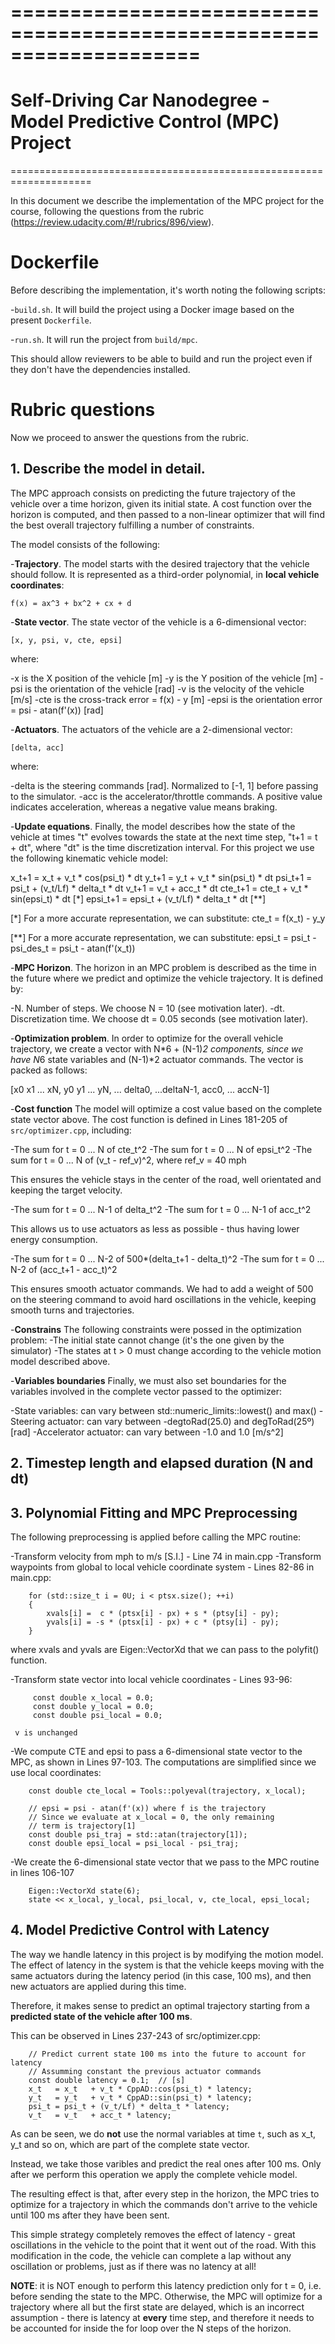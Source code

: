 ====================================================================
====================================================================
Self-Driving Car Nanodegree - Model Predictive Control (MPC) Project
====================================================================
====================================================================

In this document we describe the implementation of the MPC project for the course,
following the questions from the rubric (https://review.udacity.com/#!/rubrics/896/view).

Dockerfile
================
Before describing the implementation, it's worth noting the following scripts:

-`build.sh`. It will build the project using a Docker image based on the
present `Dockerfile`.

-`run.sh`. It will run the project from `build/mpc`.

This should allow reviewers to be able to build and run the project
even if they don't have the dependencies installed.

Rubric questions
================
Now we proceed to answer the questions from the rubric.

**1. Describe the model in detail.**
------------------------------------

The MPC approach consists on predicting the future trajectory of the vehicle
over a time horizon, given its initial state. A cost function over the horizon
is computed, and then passed to a non-linear optimizer that will find
the best overall trajectory fulfilling a number of constraints.

The model consists of the following:

-**Trajectory**. The model starts with the desired trajectory that the vehicle
should follow. It is represented as a third-order polynomial, in
**local vehicle coordinates**:

    f(x) = ax^3 + bx^2 + cx + d

-**State vector**. The state vector of the vehicle is a 6-dimensional vector:

    [x, y, psi, v, cte, epsi]

where:

  -x is the X position of the vehicle                       [m]
  -y is the Y position of the vehicle                       [m]
  -psi is the orientation of the vehicle                    [rad]
  -v is the velocity of the vehicle                         [m/s]
  -cte is the cross-track error = f(x) - y                  [m]
  -epsi is the orientation error = psi - atan(f'(x))        [rad]

-**Actuators**. The actuators of the vehicle are a 2-dimensional vector:

    [delta, acc]

where:

  -delta is the steering commands [rad]. Normalized to [-1, 1] before passing
   to the simulator.
  -acc is the accelerator/throttle commands.
   A positive value indicates acceleration, whereas a negative value means braking.

-**Update equations**. Finally, the model describes how the state of the vehicle
at times "t" evolves towards the state at the next time step, "t+1 = t + dt",
where "dt" is the time discretization interval. 
For this project we use the following kinematic vehicle model:

x_t+1 = x_t + v_t * cos(psi_t) * dt
y_t+1 = y_t + v_t * sin(psi_t) * dt
psi_t+1 = psi_t + (v_t/Lf) * delta_t * dt
v_t+1 = v_t + acc_t * dt
cte_t+1 = cte_t + v_t * sin(epsi_t) * dt             [*]
epsi_t+1 = epsi_t + (v_t/Lf) * delta_t * dt          [**]

[*] For a more accurate representation, we can substitute:
cte_t = f(x_t) - y_y

[**] For a more accurate representation, we can substitute:
epsi_t = psi_t - psi_des_t = psi_t - atan(f'(x_t))

-**MPC Horizon**. The horizon in an MPC problem is described as the time
in the future where we predict and optimize the vehicle trajectory.
It is defined by:

  -N. Number of steps. We choose N = 10 (see motivation later).
  -dt. Discretization time. We choose dt = 0.05 seconds (see motivation later).

-**Optimization problem**. In order to optimize for the overall vehicle
trajectory, we create a vector with N*6 + (N-1)*2 components, since
we have N*6 state variables and (N-1)*2 actuator commands.
The vector is packed as follows:

[x0 x1 ... xN, y0 y1 ... yN, ... delta0, ...deltaN-1, acc0, ... accN-1]

-**Cost function**
The model will optimize a cost value based on the complete state vector above.
The cost function is defined in Lines 181-205 of `src/optimizer.cpp`, including:

  -The sum for t = 0 ... N of cte_t^2
  -The sum for t = 0 ... N of epsi_t^2
  -The sum for t = 0 ... N of (v_t - ref_v)^2, where ref_v = 40 mph

This ensures the vehicle stays in the center of the road, well orientated
and keeping the target velocity.

  -The sum for t = 0 ... N-1 of delta_t^2
  -The sum for t = 0 ... N-1 of acc_t^2

This allows us to use actuators as less as possible - thus having lower
energy consumption.

  -The sum for t = 0 ... N-2 of 500*(delta_t+1 - delta_t)^2
  -The sum for t = 0 ... N-2 of (acc_t+1 - acc_t)^2

This ensures smooth actuator commands. We had to add a weight of 500 on the
steering command to avoid hard oscillations in the vehicle, keeping
smooth turns and trajectories.

-**Constrains**
The following constraints were possed in the optimization problem:
  -The initial state cannot change (it's the one given by the simulator)
  -The states at t > 0 must change according to the vehicle motion model
  described above.

-**Variables boundaries**
Finally, we must also set boundaries for the variables involved in the
complete vector passed to the optimizer:

  -State variables: can vary between std::numeric_limits<double>::lowest() and max()
  -Steering actuator: can vary between -degtoRad(25.0) and degToRad(25º) [rad]
  -Accelerator actuator: can vary between -1.0 and 1.0 [m/s^2]

**2. Timestep length and elapsed duration (N and dt)**
------------------------------------------------------

**3. Polynomial Fitting and MPC Preprocessing**
-----------------------------------------------
The following preprocessing is applied before calling the MPC routine:

  -Transform velocity from mph to m/s [S.I.] - Line 74 in main.cpp
  -Transform waypoints from global to local vehicle coordinate system - Lines 82-86 in main.cpp:

```
    for (std::size_t i = 0U; i < ptsx.size(); ++i)
    {
        xvals[i] =  c * (ptsx[i] - px) + s * (ptsy[i] - py);
        yvals[i] = -s * (ptsx[i] - px) + c * (ptsy[i] - py);
    }
```

  where xvals and yvals are Eigen::VectorXd that we can pass to the polyfit() function.

  -Transform state vector into local vehicle coordinates - Lines 93-96:

```
     const double x_local = 0.0;
     const double y_local = 0.0;
     const double psi_local = 0.0;
```
     v is unchanged

  -We compute CTE and epsi to pass a 6-dimensional state vector to the MPC,
   as shown in Lines 97-103. The computations are simplified since we use
   local coordinates:

```
    const double cte_local = Tools::polyeval(trajectory, x_local);

    // epsi = psi - atan(f'(x)) where f is the trajectory
    // Since we evaluate at x_local = 0, the only remaining
    // term is trajectory[1]
    const double psi_traj = std::atan(trajectory[1]);
    const double epsi_local = psi_local - psi_traj;
```

  -We create the 6-dimensional state vector that we pass to the MPC routine
   in lines 106-107

```
    Eigen::VectorXd state(6);
    state << x_local, y_local, psi_local, v, cte_local, epsi_local;
```

**4. Model Predictive Control with Latency**
--------------------------------------------
The way we handle latency in this project is by modifying the motion model.
The effect of latency in the system is that the vehicle keeps moving
with the same actuators during the latency period (in this case, 100 ms),
and then new actuators are applied during this time.

Therefore, it makes sense to predict an optimal trajectory starting from a
**predicted state of the vehicle after 100 ms**.

This can be observed in Lines 237-243 of src/optimizer.cpp:

```
    // Predict current state 100 ms into the future to account for latency
    // Assumming constant the previous actuator commands
    const double latency = 0.1;  // [s]
    x_t   = x_t   + v_t * CppAD::cos(psi_t) * latency;
    y_t   = y_t   + v_t * CppAD::sin(psi_t) * latency;
    psi_t = psi_t + (v_t/Lf) * delta_t * latency;
    v_t   = v_t   + acc_t * latency;
```

As can be seen, we do **not** use the normal variables at time `t`,
such as x_t, y_t and so on, which are part of the complete state vector.

Instead, we take those varibles and predict the real ones after 100 ms.
Only after we perform this operation we apply the complete vehicle model.

The resulting effect is that, after every step in the horizon, the MPC
tries to optimize for a trajectory in which the commands don't arrive
to the vehicle until 100 ms after they have been sent.

This simple strategy completely removes the effect of latency - great
oscillations in the vehicle to the point that it went out of the road.
With this modification in the code, the vehicle can complete a lap
without any oscillation or problems, just as if there was no latency
at all!

**NOTE**: it is NOT enough to perform this latency prediction only
for t = 0, i.e. before sending the state to the MPC. Otherwise, the MPC
will optimize for a trajectory where all but the first state
are delayed, which is an incorrect assumption - there is latency
at **every** time step, and therefore it needs to be accounted for
inside the for loop over the N steps of the horizon.
